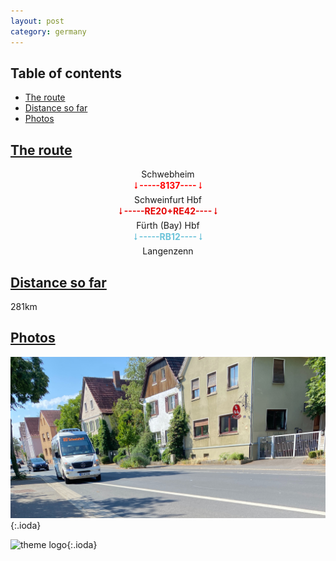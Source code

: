 ```yaml
---
layout: post
category: germany
---
```



## Table of contents
- [The route](#the-route)
- [Distance so far](#distance-so-far)
- [Photos](#photos)


## [The route](#the-route)

<center> Schwebheim </center>

<center> <span style="color:red "> <b> 🠃 -----8137---- 🠃 </b> </span> </center>

<center> Schweinfurt Hbf </center>

<center> <span style="color:#e50000 "> <b> 🠃 -----RE20+RE42---- 🠃 </b> </span> </center>

<center> Fürth (Bay) Hbf </center>

<center> <span style="color:#6cc3d9 "> <b> 🠃 -----RB12---- 🠃 </b> </span> </center>

<center> Langenzenn </center>


## [Distance so far](#distance-so-far)

281km

## [Photos](#photos)

![theme logo](pictures/schwebheim_bus.JPG){:.ioda}

![theme logo](pictures/langenzenn_station.JPG){:.ioda}





